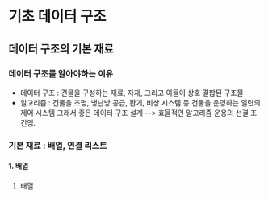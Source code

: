 기초 데이터 구조
=====
데이터 구조의 기본 재료
----
### 데이터 구조를 알아야하는 이유
* 데이터 구조 : 건물을 구성하는 재료, 자재, 그리고 이들이 상호 결합된 구조물
* 알고리즘 : 건물을 조명, 냉난방 공급, 환기, 비상 시스템 등 건물을 운영하는 일련의 제어 시스템
그래서 좋은 데이터 구조 설계 --> 효율적인 알고리즘 운용의 선결 조건임.

### 기본 재료 : 배열, 연결 리스트
#### 1. 배열
1. 배열


